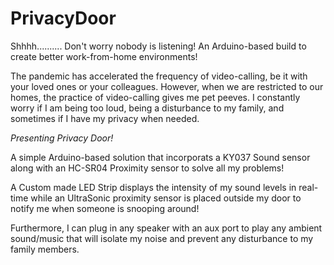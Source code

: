 # PrivacyDoor
Shhhh.......... Don't worry nobody is listening! 
An Arduino-based build to create better work-from-home environments!

The pandemic has accelerated the frequency of video-calling, be it with your loved ones or your colleagues. However, when we are restricted to our homes, the practice of video-calling gives me pet peeves. 
I constantly worry if I am being too loud, being a disturbance to my family, and sometimes if I have my privacy when needed.

 *Presenting Privacy Door!*

A simple Arduino-based solution that incorporats a KY037 Sound sensor along with an HC-SR04 Proximity sensor to solve all my problems!

A Custom made LED Strip displays the intensity of my sound levels in real-time while an UltraSonic proximity sensor is placed outside my door to notify me when someone is snooping around!

Furthermore, I can plug in any speaker with an aux port to play any ambient sound/music that will isolate my noise and prevent any disturbance to my family members.
